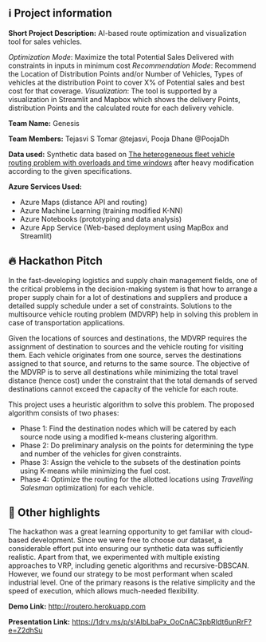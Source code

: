 ## ℹ️ Project information

**Short Project Description:** AI-based route optimization and visualization tool for sales vehicles.

 _Optimization Mode_: Maximize the total Potential Sales Delivered with constraints in inputs in minimum cost
_Recommendation Mode_: Recommend the Location of Distribution Points and/or Number of Vehicles, Types of vehicles at the distribution Point to cover X% of Potential sales and best cost for that coverage.
_Visualization_: The tool is supported by a visualization in Streamlit and Mapbox which shows the delivery Points, distribution Points and the calculated route for each delivery vehicle.

**Team Name:** Genesis

**Team Members:** Tejasvi S Tomar @tejasvi, Pooja Dhane @PoojaDh

**Data used:** Synthetic data based on [The heterogeneous fleet vehicle routing problem with overloads and time windows]( https://www.sciencedirect.com/science/article/pii/S0925527313000388) after heavy modification according to the given specifications.

**Azure Services Used:**
* Azure Maps (distance API and routing)
* Azure Machine Learning (training modified K-NN)
* Azure Notebooks (prototyping and data analysis)
* Azure App Service (Web-based deployment using MapBox and Streamlit)


## 🔥 Hackathon Pitch

In the fast-developing logistics and supply chain management fields, one of the critical problems in the decision-making system is that how to arrange a proper supply chain for a lot of destinations and suppliers and produce a detailed supply schedule under a set of constraints. Solutions to the multisource vehicle routing problem (MDVRP) help in solving this problem in case of transportation applications.

Given the locations of sources and destinations, the MDVRP requires the assignment of destination to sources and the vehicle routing for visiting them. Each vehicle originates from one source, serves the destinations assigned to that source, and returns to the same source. The objective of the MDVRP is to serve all destinations while minimizing the total travel distance (hence cost) under the constraint that the total demands of served destinations cannot exceed the capacity of the vehicle for each route.

This project uses a heuristic algorithm to solve this problem. The proposed algorithm consists of two phases:

* Phase 1: Find the destination nodes which will be catered by each source node using a modified k-means clustering algorithm.
* Phase 2: Do preliminary analysis on the points for determining the type and number of the vehicles for given constraints.
* Phase 3: Assign the vehicle to the subsets of the destination points using K-means while minimizing the fuel cost.
* Phase 4: Optimize the routing for the allotted locations using _Travelling Salesman_ optimization) for each vehicle.

## 🔦 Other highlights

The hackathon was a great learning opportunity to get familiar with cloud-based development. Since we were free to choose our dataset, a considerable effort put into ensuring our synthetic data was sufficiently realistic. Apart from that, we experimented with multiple existing approaches to VRP, including genetic algorithms and recursive-DBSCAN. However, we found our strategy to be most performant when scaled industrial level. One of the primary reasons is the relative simplicity and the speed of execution, which allows much-needed flexibility. 


**Demo Link:** http://routero.herokuapp.com

**Presentation Link:** https://1drv.ms/p/s!AlbLbaPx_OoCnAC3pbRIdt6unRrF?e=Z2dhSu
